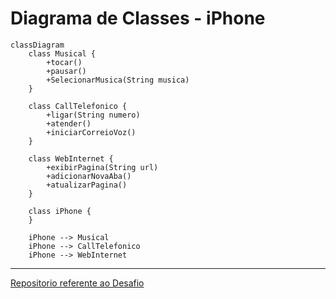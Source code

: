 # Diagrama de Classes - iPhone

```mermaid
classDiagram
    class Musical {
        +tocar()
        +pausar()
        +SelecionarMusica(String musica)
    }

    class CallTelefonico {
        +ligar(String numero)
        +atender()
        +iniciarCorreioVoz()
    }

    class WebInternet {
        +exibirPagina(String url)
        +adicionarNovaAba()
        +atualizarPagina()
    }

    class iPhone {
    }

    iPhone --> Musical
    iPhone --> CallTelefonico
    iPhone --> WebInternet
```
---
[Repositorio referente ao Desafio]("https://github.com/digitalinnovationone/trilha-java-basico/blob/main/desafios/poo/README.md")
